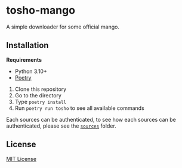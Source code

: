 # tosho-mango

A simple downloader for some official mango.

## Installation

**Requirements**
- Python 3.10+
- [Poetry](https://python-poetry.org/)

1. Clone this repository
2. Go to the directory
3. Type `poetry install`
4. Run `poetry run tosho` to see all available commands

Each sources can be authenticated, to see how each sources can be authenticated, please see the [`sources`](https://github.com/noaione/tosho-mango/tree/master/tosho_mango/sources) folder.

## License

[MIT License](LICENSE)
